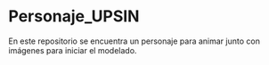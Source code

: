 # Personaje_UPSIN
En este repositorio se encuentra un personaje para animar junto con imágenes para iniciar el modelado. 

